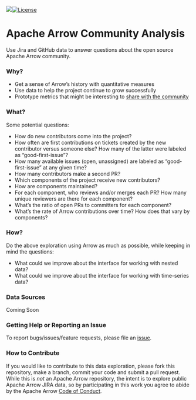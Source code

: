 [![](https://img.shields.io/badge/Lifecycle-Exploration-yellow)![License](https://img.shields.io/badge/License-Apache%202.0-blue.svg)](https://opensource.org/licenses/Apache-2.0)


# Apache Arrow Community Analysis

Use Jira and GitHub data to answer questions about the open source Apache Arrow community.

### Why?

- Get a sense of Arrow’s history with quantitative measures
- Use data to help the project continue to grow successfully
- Prototype metrics that might be interesting to [share with the community](https://arrow.apache.org/blog/2022/05/15/8.0.0-release/)


### What?

Some potential questions:

- How do new contributors come into the project?
- How often are first contributions on tickets created by the new contributor versus someone else? How many of the latter were labeled as “good-first-issue”?
- How many available issues (open, unassigned) are labeled as “good-first-issue” at any given time?
- How many contributors make a second PR?
- Which components of the project receive new contributors?
- How are components maintained?
- For each component, who reviews and/or merges each PR? How many unique reviewers are there for each component?
- What’s the ratio of open PRs to committers for each component?
- What’s the rate of Arrow contributions over time? How does that vary by components?

### How?

Do the above exploration using Arrow as much as possible, while keeping in mind the questions:

- What could we improve about the interface for working with nested data?
- What could we improve about the interface for working with time-series data?

### Data Sources

Coming Soon

### Getting Help or Reporting an Issue

To report bugs/issues/feature requests, please file an
[issue](https://github.com/stephhazlitt/barrow-jira-exploration/issues/).


### How to Contribute

If you would like to contribute to this data exploration, please fork this repository, make a branch, commit your code and submit a pull request. While this is _not_ an Apache Arrow repository, the intent is to explore public Apache Arrow JIRA data, so by participating in this work you agree to abide by the Apache Arrow [Code of Conduct](https://www.apache.org/foundation/policies/conduct.html).

